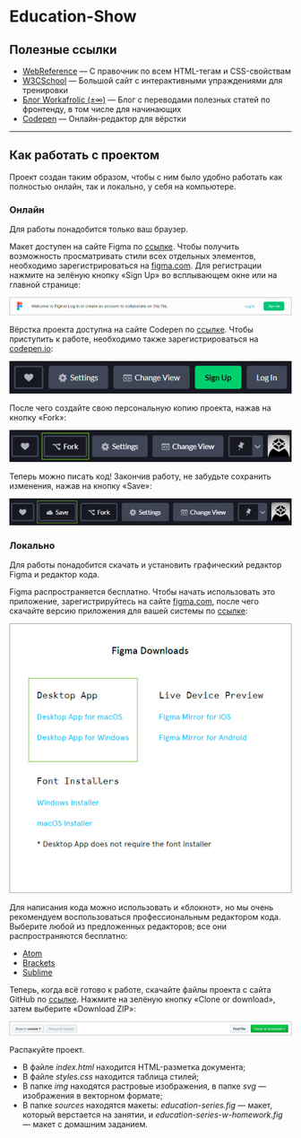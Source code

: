# Education-Show

## Полезные ссылки
* [WebReference](https://webref.ru/) — С правочник по всем HTML-тегам и CSS-свойствам
* [W3CSchool](https://www.w3schools.com/) — Большой сайт с интерактивными упраждениями для тренировки
* [Блог Workafrolic (±∞)](https://medium.com/@ABatickaya) — Блог с переводами полезных статей по фронтенду, в том числе для начинающих
* [Codepen](https://codepen.io/) — Онлайн-редактор для вёрстки

---

## Как работать с проектом

Проект создан таким образом, чтобы с ним было удобно работать как полностью онлайн, так и локально, у себя на компьютере.

### Онлайн

Для работы понадобится только ваш браузер.

Макет доступен на сайте Figma по [ссылке](https://www.figma.com/file/6KaF5VYqif23GYVfOWs2wF/Show?node-id=0%3A1). Чтобы получить возможность просматривать стили всех отдельных элементов, необходимо зарегистрироваться на [figma.com](https://www.figma.com/). Для регистрации нажмите на зелёную кнопку «Sign Up» во всплывающем окне или на главной странице:

![Регистрация на figma](source/img/figma-registration.jpg)

Вёрстка проекта доступна на сайте Codepen по [ссылке](https://codepen.io/Netology/pen/ZEzeGxO?editors=1100). Чтобы приступить к работе, необходимо также зарегистрироваться на [codepen.io](https://codepen.io/):

![Регистрация на codepen](source/img/codepen-registration.jpg)

После чего создайте свою персональную копию проекта, нажав на кнопку «Fork»:

![Форк пена](source/img/codepen-fork.jpg)

Теперь можно писать код! Закончив работу, не забудьте сохранить изменения, нажав на кнопку «Save»:

![Сохранение пена](source/img/codepen-save.jpg)

### Локально

Для работы понадобится скачать и установить графический редактор Figma и редактор кода.

Figma распространяется бесплатно. Чтобы начать использовать это приложение, зарегистрируйтесь на сайте [figma.com](https://www.figma.com/), после чего скачайте версию приложения для вашей системы по [ссылке](https://www.figma.com/downloads/):

![Скачать figma](source/img/figma-download.jpg)

Для написания кода можно использовать и «блокнот», но мы очень рекомендуем воспользоваться профессиональным редактором кода. Выберите любой из предложенных редакторов; все они распространяются бесплатно:

* [Atom](https://atom.io/)
* [Brackets](http://brackets.io/)
* [Sublime](https://www.sublimetext.com/)

Теперь, когда всё готово к работе, скачайте файлы проекта с сайта GitHub по [ссылке](https://github.com/netology-code/Education-Show). Нажмите на зелёную кнопку «Clone or download», затем выберите «Download ZIP»:

![Скачать проект](source/img/github-download.jpg)

Распакуйте проект. 

* В файле *index.html* находится HTML-разметка документа;
* В файле *styles.css* находится таблица стилей;
* В папке *img* находятся растровые изображения, в папке *svg* — изображения в векторном формате;
* В папке *sources* находятся макеты: *education-series.fig* — макет, который верстается на занятии, и *education-series-w-homework.fig* — макет с домашним заданием.